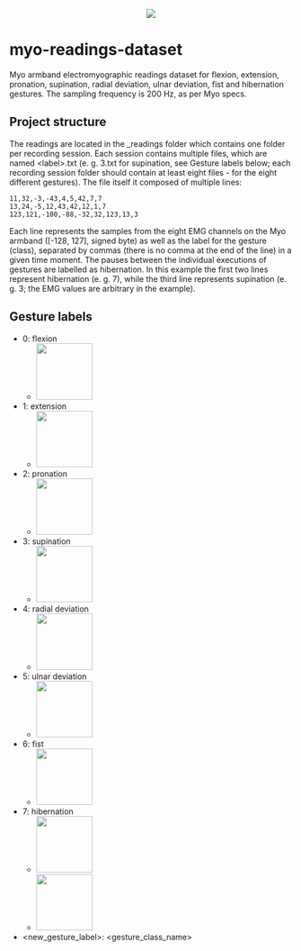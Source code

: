 <p align="center">
<img src="https://i.imgur.com/krtGcv6.png">
</p>

# myo-readings-dataset #
Myo armband electromyographic readings dataset for flexion, extension, pronation, supination, radial deviation, ulnar deviation, fist and hibernation gestures. The sampling frequency is 200 Hz, as per Myo specs.

## Project structure ##
The readings are located in the _readings folder which contains one folder per recording session.
Each session contains multiple files, which are named &lt;label&gt;.txt (e. g. 3.txt for supination, see Gesture labels below; each recording session folder should contain at least eight files - for the eight different gestures).
The file itself it composed of multiple lines:

    11,32,-3,-43,4,5,42,7,7
    13,24,-5,12,43,42,12,1,7
    123,121,-100,-88,-32,32,123,13,3
	
Each line represents the samples from the eight EMG channels on the Myo armband ([-128, 127], signed byte) as well as the label for the gesture (class), separated by commas (there is no comma at the end of the line) in a given time moment. The pauses between the individual executions of gestures are labelled as hibernation. In this example the first two lines represent hibernation (e. g. 7), while the third line represents supination (e. g. 3; the EMG values are arbitrary in the example).

## Gesture labels ##
* 0: flexion
	* <img height="100" src="https://i.imgur.com/w56CXjb.jpg">
* 1: extension
	* <img height="100" src="https://i.imgur.com/vWoPmeW.jpg">
* 2: pronation
	* <img height="100" src="https://i.imgur.com/BAmN4af.jpg">
* 3: supination
	* <img height="100" src="https://i.imgur.com/p1G5uSI.jpg">
* 4: radial deviation
	* <img height="100" src="https://i.imgur.com/K5r091U.jpg">
* 5: ulnar deviation
	* <img height="100" src="https://i.imgur.com/cthd22A.jpg">
* 6: fist
	* <img height="100" src="https://i.imgur.com/zOTmjSb.jpg">
* 7: hibernation
	* <img height="100" src="https://i.imgur.com/LEv7vFR.jpg">
	* <img height="100" src="https://i.imgur.com/pCvJGau.jpg">
* <new_gesture_label>: <gesture_class_name>

